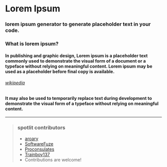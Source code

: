 # Lorem Ipsum
### lorem ipsum generator to generate placeholder text in your code.

### What is lorem ipsum?
#### In publishing and graphic design, Lorem ipsum is a placeholder text commonly used to demonstrate the visual form of a document or a typeface without relying on meaningful content. Lorem ipsum may be used as a placeholder before final copy is available.
###### [wikipedia](https://en.wikipedia.org/wiki/Lorem_ipsum)
#### It may also be used to temporarily replace text during development to demonstrate the visual form of a typeface without relying on meaningful content.
___

>### spotlit contributors
>- [aroary](https://github.com/aroary)
>- [SoftwareFuze](https://github.com/SoftwareFuze)
>- [Proconsulates](https://github.com/Proconsulates)
>- [Trainboy137](https://github.com/Trainboy137)
>- Contributions are welcome!